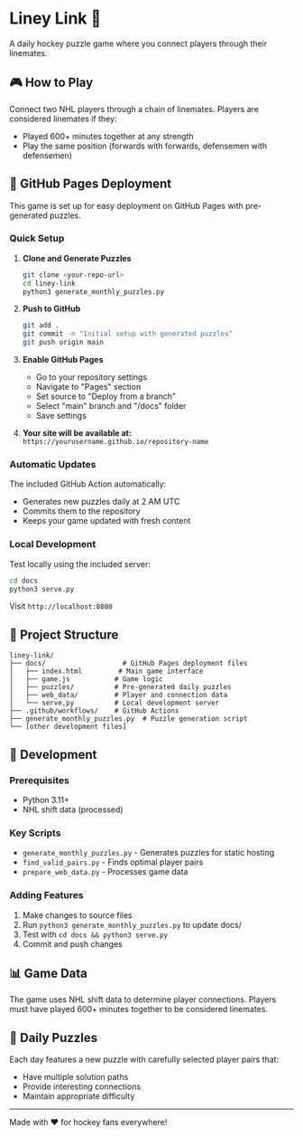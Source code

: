 # Liney Link 🏒

A daily hockey puzzle game where you connect players through their linemates.

## 🎮 How to Play

Connect two NHL players through a chain of linemates. Players are considered linemates if they:
- Played 600+ minutes together at any strength
- Play the same position (forwards with forwards, defensemen with defensemen)

## 🚀 GitHub Pages Deployment

This game is set up for easy deployment on GitHub Pages with pre-generated puzzles.

### Quick Setup

1. **Clone and Generate Puzzles**
   ```bash
   git clone <your-repo-url>
   cd liney-link
   python3 generate_monthly_puzzles.py
   ```

2. **Push to GitHub**
   ```bash
   git add .
   git commit -m "Initial setup with generated puzzles"
   git push origin main
   ```

3. **Enable GitHub Pages**
   - Go to your repository settings
   - Navigate to "Pages" section
   - Set source to "Deploy from a branch"
   - Select "main" branch and "/docs" folder
   - Save settings

4. **Your site will be available at:**
   `https://yourusername.github.io/repository-name`

### Automatic Updates

The included GitHub Action automatically:
- Generates new puzzles daily at 2 AM UTC
- Commits them to the repository
- Keeps your game updated with fresh content

### Local Development

Test locally using the included server:
```bash
cd docs
python3 serve.py
```
Visit `http://localhost:8080`

## 📁 Project Structure

```
liney-link/
├── docs/                   # GitHub Pages deployment files
│   ├── index.html         # Main game interface
│   ├── game.js           # Game logic
│   ├── puzzles/          # Pre-generated daily puzzles
│   ├── web_data/         # Player and connection data
│   └── serve.py          # Local development server
├── .github/workflows/    # GitHub Actions
├── generate_monthly_puzzles.py  # Puzzle generation script
└── [other development files]
```

## 🔧 Development

### Prerequisites
- Python 3.11+
- NHL shift data (processed)

### Key Scripts
- `generate_monthly_puzzles.py` - Generates puzzles for static hosting
- `find_valid_pairs.py` - Finds optimal player pairs
- `prepare_web_data.py` - Processes game data

### Adding Features
1. Make changes to source files
2. Run `python3 generate_monthly_puzzles.py` to update docs/
3. Test with `cd docs && python3 serve.py`
4. Commit and push changes

## 📊 Game Data

The game uses NHL shift data to determine player connections. Players must have played 600+ minutes together to be considered linemates.

## 🎯 Daily Puzzles

Each day features a new puzzle with carefully selected player pairs that:
- Have multiple solution paths
- Provide interesting connections
- Maintain appropriate difficulty

---

Made with ❤️ for hockey fans everywhere!